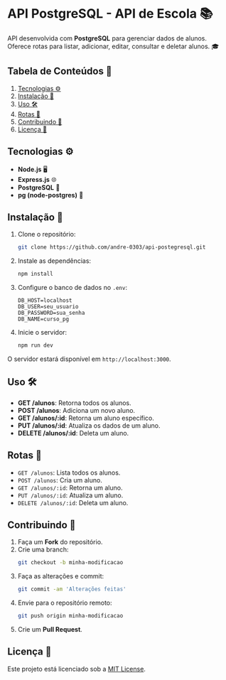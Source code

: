 # API PostgreSQL - API de Escola 📚

API desenvolvida com **PostgreSQL** para gerenciar dados de alunos. Oferece rotas para listar, adicionar, editar, consultar e deletar alunos. 🎓

## Tabela de Conteúdos 📑

1. [Tecnologias ⚙️](#tecnologias)
2. [Instalação 🚀](#instalacao)
3. [Uso 🛠️](#uso)
4. [Rotas 📡](#rotas)
5. [Contribuindo 🙌](#contribuindo)
6. [Licença 📜](#licenca)

## Tecnologias ⚙️

- **Node.js** 🖥️
- **Express.js** 🌐
- **PostgreSQL** 🏫
- **pg (node-postgres)** 🔗

## Instalação 🚀

1. Clone o repositório:
    ```bash
    git clone https://github.com/andre-0303/api-postegresql.git
    ```
2. Instale as dependências:
    ```bash
    npm install
    ```
3. Configure o banco de dados no `.env`:
    ```env
    DB_HOST=localhost
    DB_USER=seu_usuario
    DB_PASSWORD=sua_senha
    DB_NAME=curso_pg
    ```
4. Inicie o servidor:
    ```bash
    npm run dev
    ```
O servidor estará disponível em `http://localhost:3000`.

## Uso 🛠️

- **GET /alunos**: Retorna todos os alunos.
- **POST /alunos**: Adiciona um novo aluno.
- **GET /alunos/:id**: Retorna um aluno específico.
- **PUT /alunos/:id**: Atualiza os dados de um aluno.
- **DELETE /alunos/:id**: Deleta um aluno.

## Rotas 📡

- `GET /alunos`: Lista todos os alunos.
- `POST /alunos`: Cria um aluno.
- `GET /alunos/:id`: Retorna um aluno.
- `PUT /alunos/:id`: Atualiza um aluno.
- `DELETE /alunos/:id`: Deleta um aluno.

## Contribuindo 🙌

1. Faça um **Fork** do repositório.
2. Crie uma branch:
    ```bash
    git checkout -b minha-modificacao
    ```
3. Faça as alterações e commit:
    ```bash
    git commit -am 'Alterações feitas'
    ```
4. Envie para o repositório remoto:
    ```bash
    git push origin minha-modificacao
    ```
5. Crie um **Pull Request**.

## Licença 📜

Este projeto está licenciado sob a [MIT License](LICENSE).
